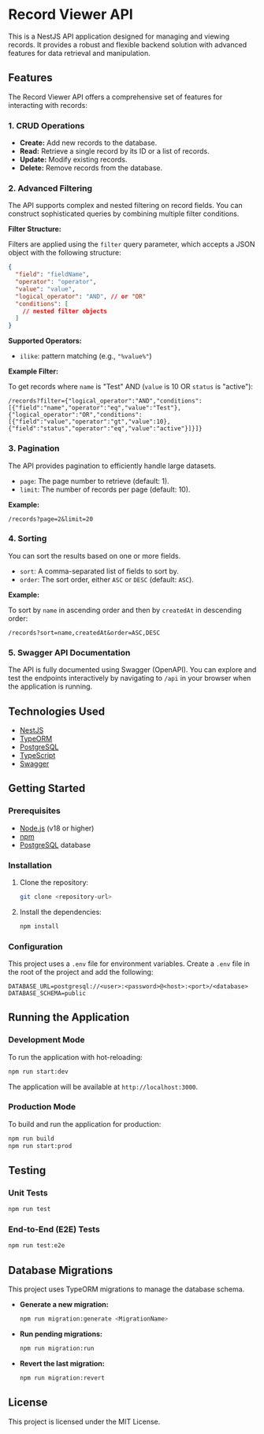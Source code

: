 # Record Viewer API

This is a NestJS API application designed for managing and viewing records. It provides a robust and flexible backend solution with advanced features for data retrieval and manipulation.

## Features

The Record Viewer API offers a comprehensive set of features for interacting with records:

### 1. CRUD Operations

- **Create:** Add new records to the database.
- **Read:** Retrieve a single record by its ID or a list of records.
- **Update:** Modify existing records.
- **Delete:** Remove records from the database.

### 2. Advanced Filtering

The API supports complex and nested filtering on record fields. You can construct sophisticated queries by combining multiple filter conditions.

**Filter Structure:**

Filters are applied using the `filter` query parameter, which accepts a JSON object with the following structure:

```json
{
  "field": "fieldName",
  "operator": "operator",
  "value": "value",
  "logical_operator": "AND", // or "OR"
  "conditions": [
    // nested filter objects
  ]
}
```

**Supported Operators:**

- `ilike`: pattern matching (e.g., `"%value%"`)

**Example Filter:**

To get records where `name` is "Test" AND (`value` is 10 OR `status` is "active"):

```
/records?filter={"logical_operator":"AND","conditions":[{"field":"name","operator":"eq","value":"Test"},{"logical_operator":"OR","conditions":[{"field":"value","operator":"gt","value":10},{"field":"status","operator":"eq","value":"active"}]}]}
```

### 3. Pagination

The API provides pagination to efficiently handle large datasets.

- `page`: The page number to retrieve (default: 1).
- `limit`: The number of records per page (default: 10).

**Example:**

```
/records?page=2&limit=20
```

### 4. Sorting

You can sort the results based on one or more fields.

- `sort`: A comma-separated list of fields to sort by.
- `order`: The sort order, either `ASC` or `DESC` (default: `ASC`).

**Example:**

To sort by `name` in ascending order and then by `createdAt` in descending order:

```
/records?sort=name,createdAt&order=ASC,DESC
```

### 5. Swagger API Documentation

The API is fully documented using Swagger (OpenAPI). You can explore and test the endpoints interactively by navigating to `/api` in your browser when the application is running.

## Technologies Used

- [NestJS](https://nestjs.com/)
- [TypeORM](https://typeorm.io/)
- [PostgreSQL](https://www.postgresql.org/)
- [TypeScript](https://www.typescriptlang.org/)
- [Swagger](https://swagger.io/)

## Getting Started

### Prerequisites

- [Node.js](https://nodejs.org/) (v18 or higher)
- [npm](https://www.npmjs.com/)
- [PostgreSQL](https://www.postgresql.org/) database

### Installation

1.  Clone the repository:
    ```bash
    git clone <repository-url>
    ```
2.  Install the dependencies:
    ```bash
    npm install
    ```

### Configuration

This project uses a `.env` file for environment variables. Create a `.env` file in the root of the project and add the following:

```
DATABASE_URL=postgresql://<user>:<password>@<host>:<port>/<database>
DATABASE_SCHEMA=public
```

## Running the Application

### Development Mode

To run the application with hot-reloading:

```bash
npm run start:dev
```

The application will be available at `http://localhost:3000`.

### Production Mode

To build and run the application for production:

```bash
npm run build
npm run start:prod
```

## Testing

### Unit Tests

```bash
npm run test
```

### End-to-End (E2E) Tests

```bash
npm run test:e2e
```

## Database Migrations

This project uses TypeORM migrations to manage the database schema.

-   **Generate a new migration:**
    ```bash
    npm run migration:generate <MigrationName>
    ```
-   **Run pending migrations:**
    ```bash
    npm run migration:run
    ```
-   **Revert the last migration:**
    ```bash
    npm run migration:revert
    ```

## License

This project is licensed under the MIT License.
